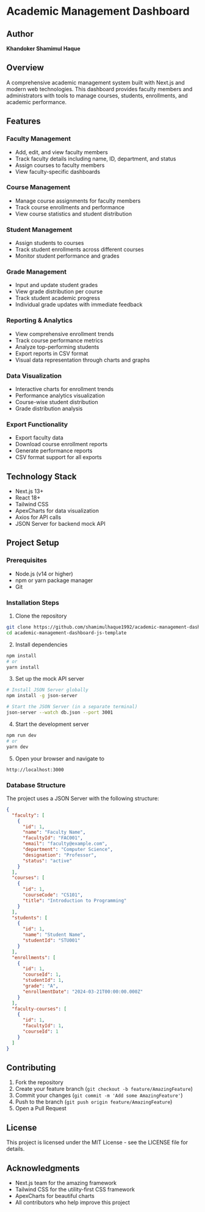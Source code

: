 # Academic Management Dashboard

## Author
**Khandoker Shamimul Haque**

## Overview
A comprehensive academic management system built with Next.js and modern web technologies. This dashboard provides faculty members and administrators with tools to manage courses, students, enrollments, and academic performance.

## Features

### Faculty Management
- Add, edit, and view faculty members
- Track faculty details including name, ID, department, and status
- Assign courses to faculty members
- View faculty-specific dashboards

### Course Management
- Manage course assignments for faculty members
- Track course enrollments and performance
- View course statistics and student distribution

### Student Management
- Assign students to courses
- Track student enrollments across different courses
- Monitor student performance and grades

### Grade Management
- Input and update student grades
- View grade distribution per course
- Track student academic progress
- Individual grade updates with immediate feedback

### Reporting & Analytics
- View comprehensive enrollment trends
- Track course performance metrics
- Analyze top-performing students
- Export reports in CSV format
- Visual data representation through charts and graphs

### Data Visualization
- Interactive charts for enrollment trends
- Performance analytics visualization
- Course-wise student distribution
- Grade distribution analysis

### Export Functionality
- Export faculty data
- Download course enrollment reports
- Generate performance reports
- CSV format support for all exports

## Technology Stack
- Next.js 13+
- React 18+
- Tailwind CSS
- ApexCharts for data visualization
- Axios for API calls
- JSON Server for backend mock API

## Project Setup

### Prerequisites
- Node.js (v14 or higher)
- npm or yarn package manager
- Git

### Installation Steps

1. Clone the repository
```bash
git clone https://github.com/shamimulhaque1992/academic-management-dashboard-js-template.git
cd academic-management-dashboard-js-template
```

2. Install dependencies
```bash
npm install
# or
yarn install
```

3. Set up the mock API server
```bash
# Install JSON Server globally
npm install -g json-server

# Start the JSON Server (in a separate terminal)
json-server --watch db.json --port 3001
```

4. Start the development server
```bash
npm run dev
# or
yarn dev
```

5. Open your browser and navigate to
```
http://localhost:3000
```

### Database Structure
The project uses a JSON Server with the following structure:

```json
{
  "faculty": [
    {
      "id": 1,
      "name": "Faculty Name",
      "facultyId": "FAC001",
      "email": "faculty@example.com",
      "department": "Computer Science",
      "designation": "Professor",
      "status": "active"
    }
  ],
  "courses": [
    {
      "id": 1,
      "courseCode": "CS101",
      "title": "Introduction to Programming"
    }
  ],
  "students": [
    {
      "id": 1,
      "name": "Student Name",
      "studentId": "STU001"
    }
  ],
  "enrollments": [
    {
      "id": 1,
      "courseId": 1,
      "studentId": 1,
      "grade": "A",
      "enrollmentDate": "2024-03-21T00:00:00.000Z"
    }
  ],
  "faculty-courses": [
    {
      "id": 1,
      "facultyId": 1,
      "courseId": 1
    }
  ]
}
```

## Contributing
1. Fork the repository
2. Create your feature branch (`git checkout -b feature/AmazingFeature`)
3. Commit your changes (`git commit -m 'Add some AmazingFeature'`)
4. Push to the branch (`git push origin feature/AmazingFeature`)
5. Open a Pull Request

## License
This project is licensed under the MIT License - see the LICENSE file for details.

## Acknowledgments
- Next.js team for the amazing framework
- Tailwind CSS for the utility-first CSS framework
- ApexCharts for beautiful charts
- All contributors who help improve this project
